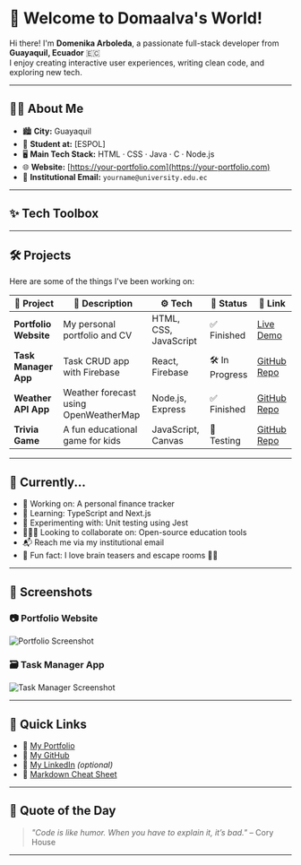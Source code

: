 # 👋 Welcome to Domaalva's World!

Hi there! I'm **Domenika Arboleda**, a passionate full-stack developer from **Guayaquil, Ecuador** 🇪🇨  
I enjoy creating interactive user experiences, writing clean code, and exploring new tech.  

---

## 👩‍💻 About Me

- 🏙️ **City:** Guayaquil  
- 🏫 **Student at:** [ESPOL]  
- 🖥️ **Main Tech Stack:** HTML · CSS · Java · C · Node.js  
- 🌐 **Website:** [https://your-portfolio.com](https://your-portfolio.com)  
- 📧 **Institutional Email:** `yourname@university.edu.ec`

---

## ✨ Tech Toolbox


---

## 🛠️ Projects

Here are some of the things I've been working on:

| 🧩 Project            | 📄 Description                         | ⚙️ Tech               | 🚦 Status        | 🔗 Link                             |
|-----------------------|-----------------------------------------|------------------------|------------------|-------------------------------------|
| **Portfolio Website** | My personal portfolio and CV           | HTML, CSS, JavaScript | ✅ Finished      | [Live Demo](https://your-portfolio.com) |
| **Task Manager App**  | Task CRUD app with Firebase            | React, Firebase        | 🛠️ In Progress   | [GitHub Repo](https://github.com/Domaalva/task-manager) |
| **Weather API App**   | Weather forecast using OpenWeatherMap  | Node.js, Express       | ✅ Finished      | [GitHub Repo](https://github.com/Domaalva/weather-api) |
| **Trivia Game**       | A fun educational game for kids        | JavaScript, Canvas     | 🧪 Testing       | [GitHub Repo](https://github.com/Domaalva/trivia-game) |

---

## 🌱 Currently...

- 🔭 Working on: A personal finance tracker  
- 🌱 Learning: TypeScript and Next.js  
- 🧪 Experimenting with: Unit testing using Jest  
- 🧑‍🤝‍🧑 Looking to collaborate on: Open-source education tools  
- 📬 Reach me via my institutional email  
- 🎲 Fun fact: I love brain teasers and escape rooms 🧠🚪  

---

## 📸 Screenshots

### 📷 Portfolio Website
![Portfolio Screenshot](https://via.placeholder.com/800x400.png?text=Portfolio+Website)

### 🗃️ Task Manager App
![Task Manager Screenshot](https://via.placeholder.com/800x400.png?text=Task+Manager+App)

---

## 🔗 Quick Links

- 🔹 [My Portfolio](https://your-portfolio.com)  
- 🔹 [My GitHub](https://github.com/Domaalva)  
- 🔹 [My LinkedIn](https://linkedin.com/in/yourname) _(optional)_  
- 🔹 [Markdown Cheat Sheet](https://www.markdownguide.org/cheat-sheet/)

---

## 🎨 Quote of the Day

> *"Code is like humor. When you have to explain it, it’s bad."* – Cory House

---
